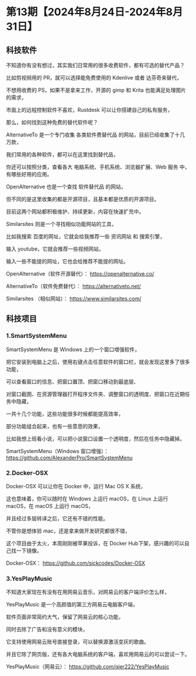 # 第13期【2024年8月24日-2024年8月31日】

## 科技软件

不知道你有没有想过，其实我们日常用的很多收费软件，都有可选的替代产品？

比如剪视频用的 PR，就可以选择能免费使用的 Kdenlive 或者 达芬奇来替代，

不想用收费的 PS，如果不是拿来工作，开源的 gimp 和  Krita 也能满足处理图片的需求，

市面上的远程控制软件不喜欢，Rustdesk 可以让你搭建自己的私有服务，

那么，如何找到这种免费的替代软件呢？

AlternativeTo 是一个专门收集 各类软件费替代品 的网站，目前已经收集了十几万款，

我们常用的各种软件，都可以在这里找到替代品，

你还可以按照分类，查看各大 电脑系统、手机系统、浏览器扩展、Web 服务 中，有哪些好用的应用。

OpenAlternative 也是一个查找 软件替代品 的网站，

但不同的是这里收集的都是开源项目，且基本都是优质的开源项目。

目前这两个网站都积极维护、持续更新，内容在快速扩充中。

Similarsites 则是一个寻找相似功能网站的工具，

比如我搜索 百度的网址，它就会给我推荐一些 资讯网站 和 搜索引擎，

输入 youtube，它就会推荐一些视频网站，

输入一些不能提的网址，它也会给推荐不能提的网址。

OpenAlternative（软件开源替代）：
https://openalternative.co/

AlternativeTo（软件免费替代）：
https://alternativeto.net/

Similarsites （相似网站）：
https://www.similarsites.com/

## 科技项目

### 1.SmartSystemMenu

SmartSystemMenu 是 Windows 上的一个窗口增强软件，

把它安装到电脑上之后，使用右键点击任意软件的窗口栏，就会发现这里多了很多功能，

可以查看窗口的信息、把窗口置顶、把窗口移动到最底层、

对窗口截图、在资源管理器打开程序文件夹、调整窗口的透明度、把窗口在近期任务中隐藏，

一共十几个功能，这些功能很多时候都能提高效率，

部分功能组合起来，也有一些意思的效果，

比如我想上班看小说，可以把小说窗口设置一个透明度，然后在任务中隐藏掉。

SmartSystemMenu（Windows 窗口增强）：
https://github.com/AlexanderPro/SmartSystemMenu

### 2.Docker-OSX

Docker-OSX 可以让你在 Docker 中，运行 Mac OS X 系统，

这也意味着，你可以随时在 Windows 上运行 macOS，在 Linux 上运行 macOS，在 macOS 上运行 macOS，

并且经过多层转译之后，它还有不错的性能。

不管你是想体验 mac，还是拿来做开发研究都很不错，

这个项目由于太火，本周刚刚被苹果投诉，在 Docker Hub下架，感兴趣的可以自己找一下镜像。

Docker-OSX：
https://github.com/sickcodes/Docker-OSX

### 3.YesPlayMusic

不知道大家现在有没有在用网易云音乐，对网易云的客户端评价怎么样，

YesPlayMusic 是一个高颜值的第三方网易云电脑客户端，

软件页面非常简约大气，保留了网易云的核心功能，

同时去除了广告和没有意义的模块，

它支持使用网易云账号直接登录，可以替换源激活变灰的歌曲。

并且它除了网页版，还有各大电脑系统的客户端，喜欢用网易云的可以尝试一下。

YesPlayMusic（网易云）：
https://github.com/qier222/YesPlayMusic

